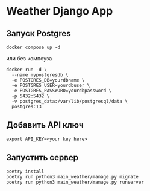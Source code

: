 # Weather Django App

## Запуск Postgres
```
docker compose up -d
```
или без компоуза
```
docker run -d \
  --name mypostgresdb \
  -e POSTGRES_DB=yourdbname \
  -e POSTGRES_USER=yourdbuser \
  -e POSTGRES_PASSWORD=yourdbpassword \
  -p 5432:5432 \
  -v postgres_data:/var/lib/postgresql/data \
  postgres:13
```

## Добавить API ключ
```
export API_KEY=<your key here>
```

## Запустить сервер
```
poetry install
poetry run python3 main_weather/manage.py migrate
poetry run python3 main_weather/manage.py runserver
```